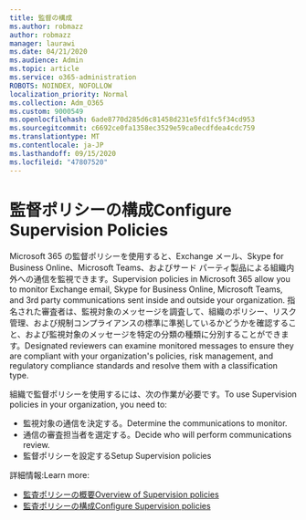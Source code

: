 ```yaml
---
title: 監督の構成
ms.author: robmazz
author: robmazz
manager: laurawi
ms.date: 04/21/2020
ms.audience: Admin
ms.topic: article
ms.service: o365-administration
ROBOTS: NOINDEX, NOFOLLOW
localization_priority: Normal
ms.collection: Adm_O365
ms.custom: 9000549
ms.openlocfilehash: 6ade8770d285d6c81458d231e5fd1fc5f34cd953
ms.sourcegitcommit: c6692ce0fa1358ec3529e59ca0ecdfdea4cdc759
ms.translationtype: MT
ms.contentlocale: ja-JP
ms.lasthandoff: 09/15/2020
ms.locfileid: "47807520"
---
```

# <a name="configure-supervision-policies"></a><span data-ttu-id="fe5d9-102">監督ポリシーの構成</span><span class="sxs-lookup"><span data-stu-id="fe5d9-102">Configure Supervision Policies</span></span>

<span data-ttu-id="fe5d9-103">Microsoft 365 の監督ポリシーを使用すると、Exchange メール、Skype for Business Online、Microsoft Teams、およびサード パーティ製品による組織内外への通信を監視できます。</span><span class="sxs-lookup"><span data-stu-id="fe5d9-103">Supervision policies in Microsoft 365 allow you to monitor Exchange email, Skype for Business Online, Microsoft Teams, and 3rd party communications sent inside and outside your organization.</span></span> <span data-ttu-id="fe5d9-104">指名された審査者は、監視対象のメッセージを調査して、組織のポリシー、リスク管理、および規制コンプライアンスの標準に準拠しているかどうかを確認すること、および監視対象のメッセージを特定の分類の種類に分別することができます。</span><span class="sxs-lookup"><span data-stu-id="fe5d9-104">Designated reviewers can examine monitored messages to ensure they are compliant with your organization's policies, risk management, and regulatory compliance standards and resolve them with a classification type.</span></span>

<span data-ttu-id="fe5d9-105">組織で監督ポリシーを使用するには、次の作業が必要です。</span><span class="sxs-lookup"><span data-stu-id="fe5d9-105">To use Supervision policies in your organization, you need to:</span></span>

- <span data-ttu-id="fe5d9-106">監視対象の通信を決定する。</span><span class="sxs-lookup"><span data-stu-id="fe5d9-106">Determine the communications to monitor.</span></span>
- <span data-ttu-id="fe5d9-107">通信の審査担当者を選定する。</span><span class="sxs-lookup"><span data-stu-id="fe5d9-107">Decide who will perform communications review.</span></span>
- <span data-ttu-id="fe5d9-108">監督ポリシーを設定する</span><span class="sxs-lookup"><span data-stu-id="fe5d9-108">Setup Supervision policies</span></span>

<span data-ttu-id="fe5d9-109">詳細情報:</span><span class="sxs-lookup"><span data-stu-id="fe5d9-109">Learn more:</span></span>

- [<span data-ttu-id="fe5d9-110">監査ポリシーの概要</span><span class="sxs-lookup"><span data-stu-id="fe5d9-110">Overview of Supervision policies</span></span>](https://docs.microsoft.com/microsoft-365/compliance/supervision-policies)
- [<span data-ttu-id="fe5d9-111">監査ポリシーの構成</span><span class="sxs-lookup"><span data-stu-id="fe5d9-111">Configure Supervision policies</span></span>](https://docs.microsoft.com/microsoft-365/compliance/configure-supervision-policies)
